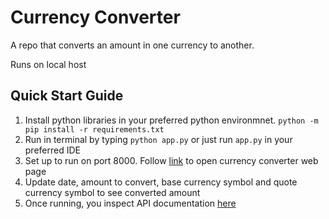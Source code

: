 # Currency Converter

A repo that converts an amount in one currency to another. 

Runs on local host 

## Quick Start Guide

1. Install python libraries in your preferred python environmnet. `python -m pip install -r requirements.txt` 
1. Run in terminal by typing `python app.py` or just run `app.py` in your preferred IDE
1. Set up to run on port 8000. Follow [link](http://127.0.0.1:8000) to open currency converter web page
1. Update date, amount to convert, base currency symbol and quote currency symbol to see converted amount
1. Once running, you inspect API documentation [here](http://127.0.0.1:8000/api/ui/)
